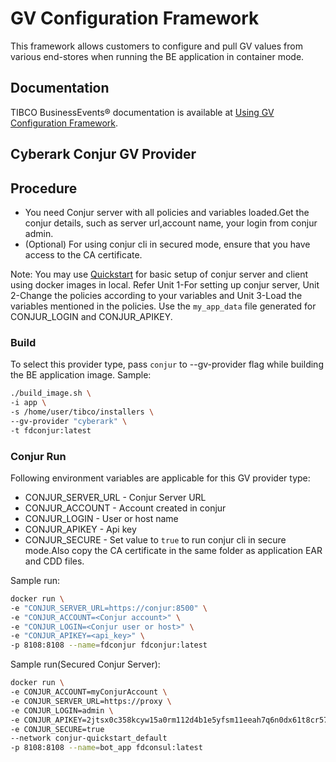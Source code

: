 # GV Configuration Framework

This framework allows customers to configure and pull GV values from various end-stores when running the BE application in container mode.

## Documentation
TIBCO BusinessEvents® documentation is available at [Using GV Configuration Framework](https://github.com/TIBCOSoftware/be-tools/wiki/GV-Configuration-Framework).

## Cyberark Conjur GV Provider

## Procedure

*  You need Conjur server with all policies and variables loaded.Get the conjur details, such as server url,account name, your login from conjur admin.
*  (Optional) For using conjur cli in secured mode, ensure that you have access to the CA certificate.

Note: You may use [Quickstart](https://www.conjur.org/get-started/quick-start/oss-environment/) for basic setup of conjur server and client using docker images in local. 
Refer Unit 1-For setting up conjur server, Unit 2-Change the policies according to your variables and Unit 3-Load the variables mentioned in the policies. Use the `my_app_data` file generated for CONJUR_LOGIN and CONJUR_APIKEY.

### Build
To select this provider type, pass `conjur` to --gv-provider flag while building the BE application image.
Sample:
```sh
./build_image.sh \
-i app \
-s /home/user/tibco/installers \
--gv-provider "cyberark" \
-t fdconjur:latest
```

### Conjur Run
Following environment variables are applicable for this GV provider type:
* CONJUR_SERVER_URL - Conjur Server URL
* CONJUR_ACCOUNT - Account created in conjur
* CONJUR_LOGIN - User or host name
* CONJUR_APIKEY - Api key
* CONJUR_SECURE - Set value to `true` to run conjur cli in secure mode.Also copy the CA certificate in the same folder as application EAR and CDD files.

Sample run:
```sh
docker run \
-e "CONJUR_SERVER_URL=https://conjur:8500" \
-e "CONJUR_ACCOUNT=<Conjur account>" \
-e "CONJUR_LOGIN=<Conjur user or host>" \
-e "CONJUR_APIKEY=<api_key>" \
-p 8108:8108 --name=fdconjur fdconjur:latest
```
Sample run(Secured Conjur Server):

```sh
docker run \
-e CONJUR_ACCOUNT=myConjurAccount \
-e CONJUR_SERVER_URL=https://proxy \
-e CONJUR_LOGIN=admin \
-e CONJUR_APIKEY=2jtsx0c358kcyw15a0rm112d4b1e5yfsm11eeah7q6n0dx61t8cr57 \
-e CONJUR_SECURE=true
--network conjur-quickstart_default
-p 8108:8108 --name=bot_app fdconsul:latest
```
